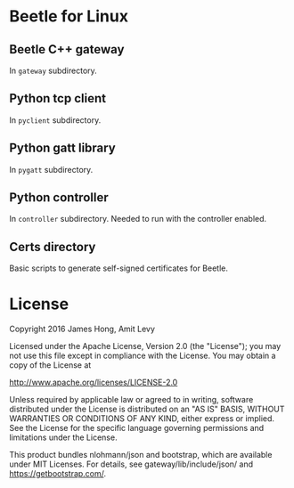 # Beetle for Linux

## Beetle C++ gateway
In ```gateway``` subdirectory.

## Python tcp client
In ```pyclient``` subdirectory.

## Python gatt library
In ```pygatt``` subdirectory.

## Python controller
In ```controller``` subdirectory. Needed to run with the controller enabled.

## Certs directory
Basic scripts to generate self-signed certificates for Beetle.

# License
Copyright 2016 James Hong, Amit Levy

Licensed under the Apache License, Version 2.0 (the "License"); you may not use
this file except in compliance with the License. You may obtain a copy of the
License at

http://www.apache.org/licenses/LICENSE-2.0

Unless required by applicable law or agreed to in writing, software distributed
under the License is distributed on an "AS IS" BASIS, WITHOUT WARRANTIES OR
CONDITIONS OF ANY KIND, either express or implied. See the License for the
specific language governing permissions and limitations under the License.

This product bundles nlohmann/json and bootstrap, which are available under
MIT Licenses. For details, see gateway/lib/include/json/ and
https://getbootstrap.com/.
